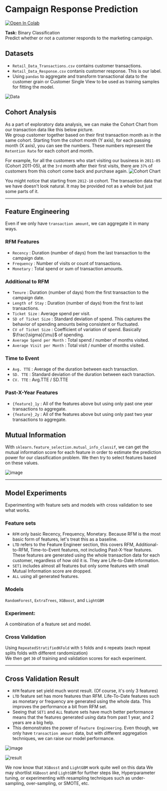 # Campaign Response Prediction

[![Open In Colab](https://colab.research.google.com/assets/colab-badge.svg)](https://colab.research.google.com/github/tanatiem/campaign-response/blob/main/notebooks/campaign_response_prediction.ipynb)

**Task:** Binary Classification  
Predict whether or not a customer responds to the marketing campaign.

## Datasets
- `Retail_Data_Transactions.csv` contains customer transactions.
- `Retail_Data_Response.csv` contanis customer response. This is our label.
- Using `pandas` to aggregate and transform transactional data to the customer grain or Customer Single View to be used as training samples for fitting the model.

![Data](https://user-images.githubusercontent.com/11977931/178426327-7a235d1f-594c-4c56-a1cb-9bcde402eb64.png)

## Cohort Analysis
As a part of exploratory data analysis, we can make the Cohort Chart from our transaction data like this below picture.  
We group customer together based on their first transaction month as in the same cohort. Starting from the cohort month (Y axis), for each passing month (X axis), you can see the numbers. These numbers represent the `Retention Rate` for each cohort and month.  

For example, for all the customers who start visiting our business in `2011-05` (Cohort 2011-05), at the `3rd` month after their first visits, there are `37%` of customers from this cohort come back and purchase again.
![Cohort Chart](https://user-images.githubusercontent.com/11977931/178428530-2cbcd93e-2f11-4333-889d-1072da73bc75.png)

You might notice that starting from `2012-10` cohort. The transaction data that we have doesn't look natural. It may be provided not as a whole but just some parts of it.

---

## Feature Engineering
Even if we only have `transaction amount`, we can aggregate it in many ways.
### RFM Features
- `Recency` : Duration (number of days) from the last transaction to the campaign date.
- `Frequency` : Number of visits or count of transactions.
- `Monetary` : Total spend or sum of transaction amounts.
### Additional to RFM
- `Tenure` : Duration (number of days) from the first transaction to the campaign date.
- `Length of Stay` : Duration (number of days) from the first to last transactions.
- `Ticket Size` : Average spend per visit.
- `SD of Ticket Size` : Standard deviation of spend. This captures the behavior of spending amounts being consistent or fluctuated.
- `CV of Ticket Size` : Coefficient of variation of spend. Basically $\frac{\sigma}{\mu}$ of spending.
- `Average Spend per Month` : Total spend / number of months visited.
- `Average Visit per Month` : Total visit / number of months visited.
### Time to Event
- `Avg. TTE` : Average of the duration between each transaction.
- `SD. TTE` : Standard deviation of the duration between each tranaction.
- `CV. TTE` : Avg.TTE / SD.TTE
### Past-X-Year Features
- `{feature}_1y` : All of the features above but using only past one year transactions to aggregate.
- `{feature}_2y` : All of the features above but using only past two year transactions to aggregate.

## Mutual Information
With `sklearn.feature_selection.mutual_info_classif`, we can get the mutual information score for each feature in order to estimate the prediction power for our classification problem. We then try to select features based on these values.  

![image](https://user-images.githubusercontent.com/11977931/178439149-49d4bec4-dec3-43bf-8231-46740221a1c2.png)

---

## Model Experiments
Experimenting with feature sets and models with cross validation to see what works.
### Feature sets
- `RFM` only basic Recency, Frequency, Monetary. Because RFM is the most basic form of features, let's treat this as a baseline.
- `LTD` refers to the Feature Engineer section, this covers RFM, Additional-to-RFM, Time-to-Event features, not including Past-X-Year features. These features are generated using the whole transaction data for each customer, regardless of how old it is. They are Life-to-Date information.
- `SET1` includes almost all features but only some features with small Mutual Information score are dropped.
- `ALL` using all generated features.
### Models
`RandomForest`, `ExtraTrees`, `XGBoost`, and `LightGBM`
### Experiment: 
A combination of a feature set and model.
### Cross Validation
Using `RepeatedStratifiedKFold` with `5` folds and `6` repeats (each repeat splits folds with different randomization)  
We then get `30` of training and validation scores for each experiment.

---

## Cross Validation Result

- `RFM` feature set yield much worst result. (Of course, it's only 3 features)
- `LTD` feature set has more features than RFM. Life-To-Date features such as monetary or frequency are generated using the whole data. This improves the performance a bit from RFM set.
- Seeing that `SET1` and `ALL` feature sets have much better performance means that the features generated using data from past 1 year, and 2 years are a big help.
- This demonstrates the power of `Feature Engineering`. Even though, we only have `transaction amount` data, but with different aggregation techniques, we can raise our model performance.


![image](https://user-images.githubusercontent.com/11977931/178443423-789f2c74-d754-42d6-80f4-7ebd7b69731a.png)

![result](https://user-images.githubusercontent.com/11977931/178422443-2f78c03b-188e-4424-b56a-fb963b529e6d.png)

We now know that `XGBosst` and `LightGBM` work quite well on this data
We may shortlist `XGBoost` and `LightGBM` for further steps like, Hyperparameter tuning, or experimenting with resampling techniques such as under-sampling, over-sampling, or SMOTE, etc.
